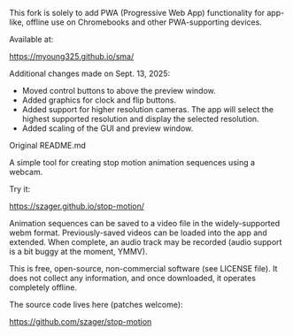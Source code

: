 This fork is solely to add PWA (Progressive Web App) functionality for app-like, offline use on Chromebooks and other PWA-supporting devices.

Available at:

https://myoung325.github.io/sma/

Additional changes made on Sept. 13, 2025:

* Moved control buttons to above the preview window.
* Added graphics for clock and flip buttons.
* Added support for higher resolution cameras.  The app will select the highest supported resolution and display the selected resolution.
* Added scaling of the GUI and preview window.

Original README.md

A simple tool for creating stop motion animation sequences using a webcam.

Try it:

https://szager.github.io/stop-motion/

Animation sequences can be saved to a video file in the widely-supported webm format.  Previously-saved videos can be loaded into the app and extended. When complete, an audio track may be recorded (audio support is a bit buggy at the moment, YMMV).

This is free, open-source, non-commercial software (see LICENSE file).  It does not collect any information, and once downloaded, it operates completely offline.

The source code lives here (patches welcome):

https://github.com/szager/stop-motion
